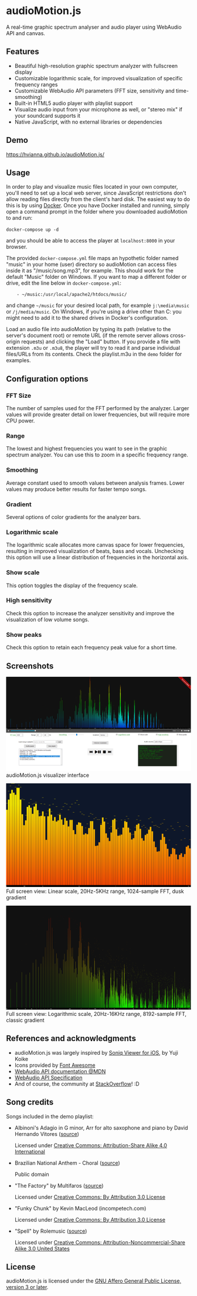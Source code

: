 audioMotion.js
==============

A real-time graphic spectrum analyser and audio player using WebAudio API and canvas.

## Features

* Beautiful high-resolution graphic spectrum analyzer with fullscreen display
* Customizable logarithmic scale, for improved visualization of specific frequency ranges
* Customizable WebAudio API parameters (FFT size, sensitivity and time-smoothing)
* Built-in HTML5 audio player with playlist support
* Visualize audio input from your microphone as well, or "stereo mix" if your soundcard supports it
* Native JavaScript, with no external libraries or dependencies

## Demo

https://hvianna.github.io/audioMotion.js/

## Usage

In order to play and visualize music files located in your own computer, you'll need to set up a local web server, since JavaScript 
restrictions don't allow reading files directly from the client's hard disk. The easiest way to do this is by using [Docker](https://www.docker.com/). Once you have Docker installed and running, simply open a command prompt in the folder where you downloaded audioMotion to and run:

`docker-compose up -d`

and you should be able to access the player at `localhost:8000` in your browser.

The provided `docker-compose.yml` file maps an hypothetic folder named "music" in your home (user) directory so audioMotion can access files inside it as "/music/song.mp3", for example. This should work for the default "Music" folder on Windows. If you want to map a different
folder or drive, edit the line below in `docker-compose.yml`:

```
    - ~/music:/usr/local/apache2/htdocs/music/
```

and change `~/music` for your desired local path, for example `j:\media\music` or `/j/media/music`. On Windows, if you're using a drive other than C: you might need to add it to the shared drives in Docker's configuration.

Load an audio file into audioMotion by typing its path (relative to the server's document root) or remote URL (if the remote server allows cross-origin requests) and clicking the "Load" button. If you provide a file with extension `.m3u` or `.m3u8`, the player will try to read it and parse
individual files/URLs from its contents. Check the playlist.m3u in the `demo` folder for examples.

## Configuration options

### FFT Size

The number of samples used for the FFT performed by the analyzer. Larger values will provide greater detail on lower frequencies, but will require more CPU power.

### Range

The lowest and highest frequencies you want to see in the graphic spectrum analyzer. You can use this to zoom in a specific frequency range.

### Smoothing

Average constant used to smooth values between analysis frames. Lower values may produce better	results for faster tempo songs.

### Gradient

Several options of color gradients for the analyzer bars.

### Logarithmic scale

The logarithmic scale allocates more canvas space for lower frequencies, resulting in improved visualization of beats, bass and vocals. Unchecking this option will use a linear distribution of frequencies in the horizontal axis.

### Show scale

This option toggles the display of the frequency scale.

### High sensitivity

Check this option to increase the analyzer sensitivity and improve the visualization of low volume songs.

### Show peaks

Check this option to retain each frequency peak value for a short time.

## Screenshots

![screenshot1](screenshot1.png)
audioMotion.js visualizer interface

![screenshot2](screenshot2.png)
Full screen view: Linear scale, 20Hz-5KHz range, 1024-sample FFT, dusk gradient

![screenshot3](screenshot3.png)
Full screen view: Logarithmic scale, 20Hz-16KHz range, 8192-sample FFT, classic gradient

## References and acknowledgments

* audioMotion.js was largely inspired by [Soniq Viewer for iOS](https://itunes.apple.com/us/app/soniq-viewer/id448343005), by Yuji Koike
* Icons provided by [Font Awesome](https://fontawesome.com/)
* [WebAudio API documentation @MDN](https://developer.mozilla.org/en-US/docs/Web/API/Web_Audio_API)
* [WebAudio API Specification](https://webaudio.github.io/web-audio-api/)
* And of course, the community at [StackOverflow](https://stackoverflow.com/a/14789992/2370385)! :D

## Song credits

Songs included in the demo playlist:

* Albinoni's Adagio in G minor, Arr for alto saxophone and piano by David Hernando Vitores ([source](https://commons.wikimedia.org/wiki/File:Tomaso_Giovanni_Albinoni_-_Adagio_in_G_minor_-_Arr_for_alto_saxophone_and_piano_-_David_Hernando_Vitores.ogg))

  Licensed under [Creative Commons: Attribution-Share Alike 4.0 International](https://creativecommons.org/licenses/by-sa/4.0/deed.en)

* Brazilian National Anthem - Choral ([source](http://www.dominiopublico.gov.br/pesquisa/DetalheObraForm.do?select_action=&co_obra=2480))
  
  Public domain
  
* "The Factory" by Multifaros ([source](https://archive.org/details/The_Factory-3613))

  Licensed under [Creative Commons: By Attribution 3.0 License](http://creativecommons.org/licenses/by/3.0/)
  
* "Funky Chunk" by Kevin MacLeod (incompetech.com)

  Licensed under [Creative Commons: By Attribution 3.0 License](http://creativecommons.org/licenses/by/3.0/)
  
* "Spell" by Rolemusic ([source](https://archive.org/details/Straw_Fields-8753))

  Licensed under [Creative Commons: Attribution-Noncommercial-Share Alike 3.0 United States](http://creativecommons.org/licenses/by-nc-sa/3.0/us/)
  

## License

audioMotion.js is licensed under the [GNU Affero General Public License, version 3 or later](https://www.gnu.org/licenses/agpl.html).